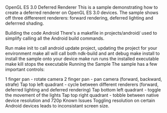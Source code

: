 OpenGL ES 3.0 Deferred Renderer
This is a sample demonstrating how to create a deferred renderer on OpenGL ES 3.0 devices. The sample shows off three differerent renderers: forward rendering, deferred lighting and deferrred shading.

Building the code
Android
There's a makefile in projects/android/ used to simplify calling all the Android build commands.

Run make init to call android update project, updating the project for your environment
make all will call both ndk-build and ant debug
make install to install the sample onto your device
make run runs the installed executable
make kill stops the executable
Running the Sample
The sample has a few important controls:

1 finger pan - rotate camera
2 finger pan - pan camera (forward, backward, strafe)
Tap top left quadrant - cycle between different renderers (forward, deferred lighting and deferred rendering)
Tap bottom left quadrant - toggle the movement of the lights
Tap top right quadrant - tobble between native device resolution and 720p
Known Issues
Toggling resolution on certain Android devices leads to inconsistant screen size.
